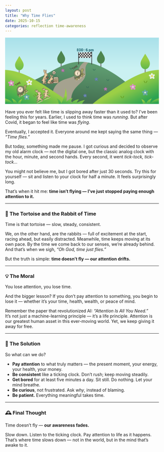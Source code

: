 ```yaml
---
layout: post
title: "Why Time Flies"
date: 2025-10-15
categories: reflection time-awareness
---
```


![Time vs Us](../images/tortoise_rabbit.png)

Have you ever felt like time is slipping away faster than it used to? I’ve been feeling this for years. Earlier, I used to think time was *running*. But after Covid, it began to feel like time was *flying*.  

Eventually, I accepted it. Everyone around me kept saying the same thing — *“Time flies.”*  

But today, something made me pause. I got curious and decided to observe my old alarm clock — not the digital one, but the classic analog clock with the hour, minute, and second hands. Every second, it went *tick-tock, tick-tock…*  

You might not believe me, but I got bored after just 30 seconds. Try this for yourself — sit and listen to your clock for half a minute. It feels surprisingly long.  

That’s when it hit me: **time isn’t flying — I’ve just stopped paying enough attention to it.**

---

### 🐢 The Tortoise and the Rabbit of Time

Time is that tortoise — slow, steady, consistent.  

We, on the other hand, are the rabbits — full of excitement at the start, racing ahead, but easily distracted. Meanwhile, time keeps moving at its own pace. By the time we come back to our senses, we’re already behind. And that’s when we sigh, *“Oh God, time just flies.”*  

But the truth is simple: **time doesn’t fly — our attention drifts.**

---

### 💡 The Moral

You lose attention, you lose time.  

And the bigger lesson? If you don’t pay attention to something, you begin to lose it — whether it’s your time, health, wealth, or peace of mind.  

Remember the paper that revolutionized AI: *“Attention Is All You Need.”*  
It’s not just a machine-learning principle — it’s a life principle. Attention is our greatest human asset in this ever-moving world. Yet, we keep giving it away for free.  

---

### 🌱 The Solution

So what can we do?

- **Pay attention** to what truly matters — the present moment, your energy, your health, your money.  
- **Be consistent** like a ticking clock. Don’t rush; keep moving steadily.  
- **Get bored** for at least five minutes a day. Sit still. Do nothing. Let your mind breathe.  
- **Be curious**, not frustrated. Ask *why*, instead of blaming.  
- **Be patient.** Everything meaningful takes time.  

---

### 🕰️ Final Thought

Time doesn’t fly — **our awareness fades.**  

Slow down. Listen to the ticking clock. Pay attention to life as it happens.  
That’s where time slows down — not in the world, but in the mind that’s awake to it.
